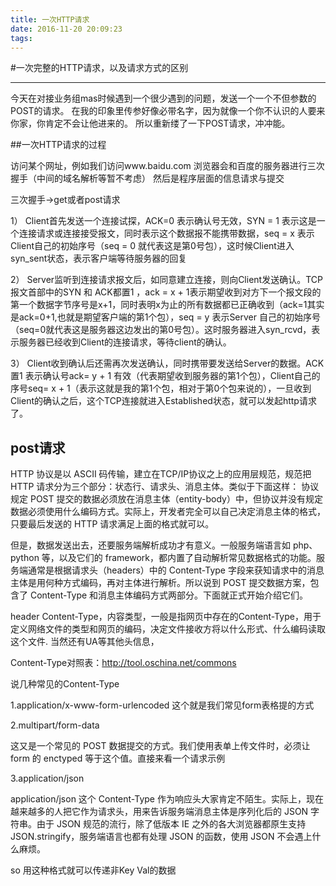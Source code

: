 ```yaml
---
title: 一次HTTP请求
date: 2016-11-20 20:09:23
tags:
---
```


#一次完整的HTTP请求，以及请求方式的区别

-----
今天在对接业务组mas时候遇到一个很少遇到的问题，发送一个一个不但参数的POST的请求。
在我的印象里传参好像必带名字，因为就像一个你不认识的人要来你家，你肯定不会让他进来的。
所以重新缕了一下POST请求，冲冲能。

##一次HTTP请求的过程

访问某个网址，例如我们访问www.baidu.com
浏览器会和百度的服务器进行三次握手（中间的域名解析等暂不考虑）
然后是程序层面的信息请求与提交

三次握手->get或者post请求

1） Client首先发送一个连接试探，ACK=0 表示确认号无效，SYN = 1 表示这是一个连接请求或连接接受报文，同时表示这个数据报不能携带数据，seq = x 表示Client自己的初始序号（seq = 0 就代表这是第0号包），这时候Client进入syn_sent状态，表示客户端等待服务器的回复

2） Server监听到连接请求报文后，如同意建立连接，则向Client发送确认。TCP报文首部中的SYN 和 ACK都置1 ，ack = x + 1表示期望收到对方下一个报文段的第一个数据字节序号是x+1，同时表明x为止的所有数据都已正确收到（ack=1其实是ack=0+1,也就是期望客户端的第1个包），seq = y 表示Server 自己的初始序号（seq=0就代表这是服务器这边发出的第0号包）。这时服务器进入syn_rcvd，表示服务器已经收到Client的连接请求，等待client的确认。

3） Client收到确认后还需再次发送确认，同时携带要发送给Server的数据。ACK 置1 表示确认号ack= y + 1 有效（代表期望收到服务器的第1个包），Client自己的序号seq= x + 1（表示这就是我的第1个包，相对于第0个包来说的），一旦收到Client的确认之后，这个TCP连接就进入Established状态，就可以发起http请求了。

## post请求
HTTP 协议是以 ASCII 码传输，建立在TCP/IP协议之上的应用层规范，规范把 HTTP 请求分为三个部分：状态行、请求头、消息主体。类似于下面这样：
<method> <request-url> <version>
<headers>
<entity-body></entity-body></headers></version></request-url></method>
协议规定 POST 提交的数据必须放在消息主体（entity-body）中，但协议并没有规定数据必须使用什么编码方式。实际上，开发者完全可以自己决定消息主体的格式，只要最后发送的 HTTP 请求满足上面的格式就可以。

但是，数据发送出去，还要服务端解析成功才有意义。一般服务端语言如 php、python 等，以及它们的 framework，都内置了自动解析常见数据格式的功能。服务端通常是根据请求头（headers）中的 Content-Type 字段来获知请求中的消息主体是用何种方式编码，再对主体进行解析。所以说到 POST 提交数据方案，包含了 Content-Type 和消息主体编码方式两部分。下面就正式开始介绍它们。


header
Content-Type，内容类型，一般是指网页中存在的Content-Type，用于定义网络文件的类型和网页的编码，决定文件接收方将以什么形式、什么编码读取这个文件.
当然还有UA等其他头信息，

Content-Type对照表：http://tool.oschina.net/commons

说几种常见的Content-Type

1.application/x-www-form-urlencoded
这个就是我们常见form表格提的方式

2.multipart/form-data

这又是一个常见的 POST 数据提交的方式。我们使用表单上传文件时，必须让 form 的 enctyped 等于这个值。直接来看一个请求示例

3.application/json

application/json 这个 Content-Type 作为响应头大家肯定不陌生。实际上，现在越来越多的人把它作为请求头，用来告诉服务端消息主体是序列化后的 JSON 字符串。由于 JSON 规范的流行，除了低版本 IE 之外的各大浏览器都原生支持 JSON.stringify，服务端语言也都有处理 JSON 的函数，使用 JSON 不会遇上什么麻烦。

so 用这种格式就可以传递非Key Val的数据

